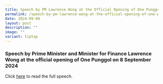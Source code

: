 ```yaml
---
title: Speech by PM Lawrence Wong at the Official Opening of One Punggol
permalink: /speech-by-pm-lawrence-wong-at-the-official-opening-of-one-punggol/
date: 2024-09-08
layout: post
description: ""
image: ""
variant: tiptap
---
```

<h3>Speech by Prime Minister and Minister for Finance Lawrence Wong at the official opening of One Punggol on 8 September 2024</h3>
<p>Click <a href="https://www.pmo.gov.sg/Newsroom/PM-Lawrence-Wong-at-the-Official-Opening-of-One-Punggol" rel="noopener nofollow" target="_blank">here</a> to
read the full speech.</p>